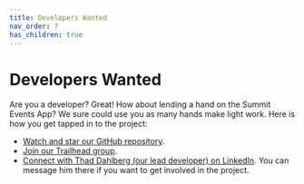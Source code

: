 ```yaml
---
title: Developers Wanted
nav_order: 7
has_children: true
---
```


# Developers Wanted

Are you a developer? Great! How about lending a hand on the Summit Events App? We sure could
use you as many hands make light work. Here is how you get tapped in to the project:

- [Watch and star our GitHub repository](https://github.com/SFDO-Community/Summit-Events-App).
- [Join our Trailhead group](https://trailhead.salesforce.com/trailblazer-community/groups/0F94S000000kHi2SAE?tab=discussion&sort=LAST_MODIFIED_DATE_DESC).
- [Connect with Thad Dahlberg (our lead developer) on LinkedIn](https://www.linkedin.com/in/thaddaeus/). You can message him there if you want to get involved in the project.